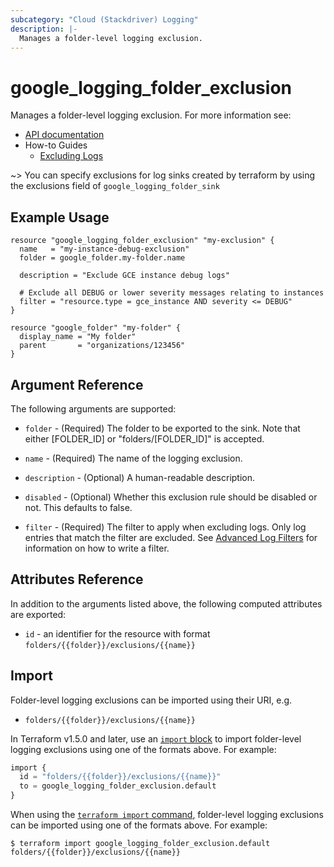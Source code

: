 ```yaml
---
subcategory: "Cloud (Stackdriver) Logging"
description: |-
  Manages a folder-level logging exclusion.
---
```


# google\_logging\_folder\_exclusion

Manages a folder-level logging exclusion. For more information see:

* [API documentation](https://cloud.google.com/logging/docs/reference/v2/rest/v2/folders.exclusions)
* How-to Guides
    * [Excluding Logs](https://cloud.google.com/logging/docs/exclusions)

~> You can specify exclusions for log sinks created by terraform by using the exclusions field of `google_logging_folder_sink`

## Example Usage

```hcl
resource "google_logging_folder_exclusion" "my-exclusion" {
  name   = "my-instance-debug-exclusion"
  folder = google_folder.my-folder.name

  description = "Exclude GCE instance debug logs"

  # Exclude all DEBUG or lower severity messages relating to instances
  filter = "resource.type = gce_instance AND severity <= DEBUG"
}

resource "google_folder" "my-folder" {
  display_name = "My folder"
  parent       = "organizations/123456"
}
```

## Argument Reference

The following arguments are supported:

* `folder` - (Required) The folder to be exported to the sink. Note that either [FOLDER_ID] or "folders/[FOLDER_ID]" is
    accepted.

* `name` - (Required) The name of the logging exclusion.

* `description` - (Optional) A human-readable description.

* `disabled` - (Optional) Whether this exclusion rule should be disabled or not. This defaults to
    false.

* `filter` - (Required) The filter to apply when excluding logs. Only log entries that match the filter are excluded.
    See [Advanced Log Filters](https://cloud.google.com/logging/docs/view/advanced-filters) for information on how to
    write a filter.

## Attributes Reference

In addition to the arguments listed above, the following computed attributes are exported:

* `id` - an identifier for the resource with format `folders/{{folder}}/exclusions/{{name}}`

## Import

Folder-level logging exclusions can be imported using their URI, e.g.

* `folders/{{folder}}/exclusions/{{name}}`

In Terraform v1.5.0 and later, use an [`import` block](https://developer.hashicorp.com/terraform/language/import) to import folder-level logging exclusions using one of the formats above. For example:

```tf
import {
  id = "folders/{{folder}}/exclusions/{{name}}"
  to = google_logging_folder_exclusion.default
}
```

When using the [`terraform import` command](https://developer.hashicorp.com/terraform/cli/commands/import), folder-level logging exclusions can be imported using one of the formats above. For example:

```
$ terraform import google_logging_folder_exclusion.default folders/{{folder}}/exclusions/{{name}}
```
